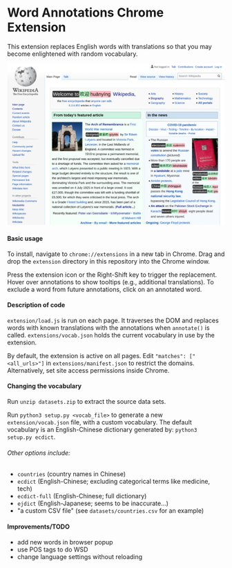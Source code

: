# Word Annotations Chrome Extension

This extension replaces English words with translations so that you may become
enlightened with random vocabulary.

![Screenshot](screenshot.png)

#### Basic usage

To install, navigate to `chrome://extensions` in a new tab in Chrome. Drag and
drop the `extension` directory in this repository into the Chrome window.

Press the extension icon or the Right-Shift key to trigger the replacement.
Hover over annotations to show tooltips (e.g., additional translations). To
exclude a word from future annotations, click on an annotated word.

#### Description of code

`extension/load.js` is run on each page. It traverses the DOM and replaces words
with known translations with the annotations when `annotate()` is called.
`extensions/vocab.json` holds the current vocabulary in use by the extension.

By default, the extension is active on all pages. Edit `"matches":
["<all_urls>"]` in `extensions/manifest.json` to restrict the domains.
Alternatively, set site access permissions inside Chrome.

#### Changing the vocabulary

Run `unzip datasets.zip` to extract the source data sets.

Run `python3 setup.py <vocab_file>` to generate a new `extension/vocab.json`
file, with a custom vocabulary. The default vocabulary is an English-Chinese
dictionary generated by: `python3 setup.py ecdict`.

###### Other options include:
* `countries` (country names in Chinese)
* `ecdict` (English-Chinese; excluding categorical terms like medicine, tech)
* `ecdict-full` (English-Chinese; full dictionary)
* `ejdict` (English-Japanese; seems to be inaccurate...)
* "a custom CSV file" (see `datasets/countries.csv` for an example)

#### Improvements/TODO
* add new words in browser popup
* use POS tags to do WSD
* change language settings without reloading
